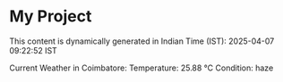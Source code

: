 # My Project

This content is dynamically generated in Indian Time (IST): 2025-04-07 09:22:52 IST


Current Weather in Coimbatore:
Temperature: 25.88 °C
Condition: haze
